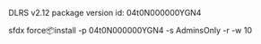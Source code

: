 DLRS v2.12 package version id: 04t0N000000YGN4

sfdx force:package:install -p 04t0N000000YGN4 -s AdminsOnly -r -w 10
